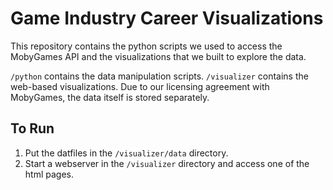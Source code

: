 # Game Industry Career Visualizations

This repository contains the python scripts we used to access the MobyGames API and the visualizations that we built to explore the data.

`/python` contains the data manipulation scripts.
`/visualizer` contains the web-based visualizations.
Due to our licensing agreement with MobyGames, the data itself is stored separately.

## To Run

1. Put the datfiles in the `/visualizer/data` directory.
2. Start a webserver in the `/visualizer` directory and access one of the html pages.

